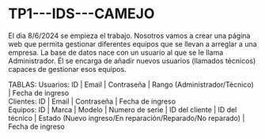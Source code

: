 # TP1---IDS---CAMEJO
El dia 8/6/2024 se empieza el trabajo.
Nosotros vamos a crear una página web que permita gestionar diferentes equipos que se llevan a arreglar a una empresa. La base de datos nace con un usuario al que se le llama Administrador. Él se encarga de añadir nuevos usuarios (llamados técnicos) capaces de gestionar esos equipos.

TABLAS:
Usuarios: ID | Email | Contraseña | Rango (Administrador/Técnico) | Fecha de ingreso<br>
Clientes: ID | Email | Contraseña | Fecha de ingreso<br>
Equipos: ID | Marca | Modelo | Numero de serie | ID del cliente | ID del técnico | Estado (Nuevo ingreso/En reparación/Reparado/No reparado) | Fecha de ingreso
